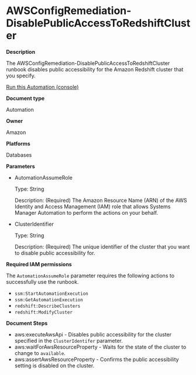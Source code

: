# AWSConfigRemediation\-DisablePublicAccessToRedshiftCluster<a name="automation-aws-disable-redshift-public-access"></a>

**Description**

The AWSConfigRemediation\-DisablePublicAccessToRedshiftCluster runbook disables public accessibility for the Amazon Redshift cluster that you specify\.

[Run this Automation \(console\)](https://console.aws.amazon.com/systems-manager/automation/execute/AWSConfigRemediation-DisablePublicAccessToRedshiftCluster)

**Document type**

Automation

**Owner**

Amazon

**Platforms**

Databases

**Parameters**
+ AutomationAssumeRole

  Type: String

  Description: \(Required\) The Amazon Resource Name \(ARN\) of the AWS Identity and Access Management \(IAM\) role that allows Systems Manager Automation to perform the actions on your behalf\.
+ ClusterIdentifier

  Type: String

  Description: \(Required\) The unique identifier of the cluster that you want to disable public accessibility for\.

**Required IAM permissions**

The `AutomationAssumeRole` parameter requires the following actions to successfully use the runbook\.
+ `ssm:StartAutomationExecution`
+ `ssm:GetAutomationExecution`
+ `redshift:DescribeClusters`
+ `redshift:ModifyCluster`

**Document Steps**
+ aws:executeAwsApi \- Disables public accessibility for the cluster specified in the `ClusterIdentifer` parameter\.
+ aws:waitForAwsResourceProperty \- Waits for the state of the cluster to change to `available`\.
+ aws:assertAwsResourceProperty \- Confirms the public accessibility setting is disabled on the cluster\.